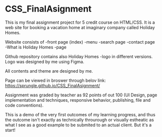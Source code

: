 # CSS_FinalAsignment

This is my final assignment project for 5 credit course on HTML/CSS.
It is a web site for booking a vacation home at imaginary company called
Holiday Homes.

Website consists of 
-front page (index)
-menu
-search page
-contact page
-What is Holiday Homes -page

Github repository contains also Holiday Homes -logo in different versions.
Logo was designed by me using Figma.

All contents and theme are designed by me.

Page can be viewed in broswer through belov link:
https://sprungle.github.io/CSS_FinalAsignment/

Assignment was graded by teacher as 92 points of out 100 (UI Design, 
page implementation and techniques, responsive behavior, publishing, 
file and code conventions).

This is a demo of the very first outcomes of my learning progress, and thus 
the outcome isn't exactly as technically throurough or visually estheatic 
as what I see as a good example to be submited to an actual client.
But it's a start!
